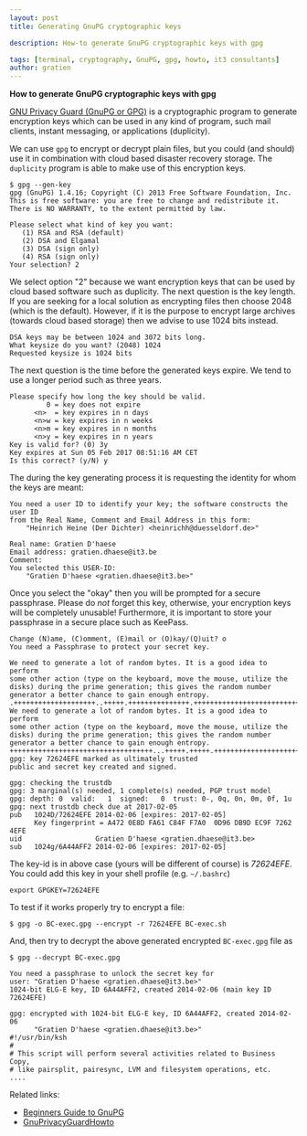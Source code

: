 ```yaml
---
layout: post
title: Generating GnuPG cryptographic keys

description: How-to generate GnuPG cryptographic keys with gpg

tags: [terminal, cryptography, GnuPG, gpg, howto, it3 consultants]
author: gratien
---
```


<strong>How to generate GnuPG cryptographic keys with gpg</strong>

[GNU Privacy Guard (GnuPG or GPG)](http://en.wikipedia.org/wiki/Gnupg) is a cryptographic program to generate encryption keys which can be used in any kind of program, such mail clients, instant messaging, or applications (duplicity). 

We can use `gpg` to encrypt or decrypt plain files, but you could (and should) use it in combination with cloud based disaster recovery storage. The `duplicity` program is able to make use of this encryption keys.

    $ gpg --gen-key
    gpg (GnuPG) 1.4.16; Copyright (C) 2013 Free Software Foundation, Inc.
    This is free software: you are free to change and redistribute it.
    There is NO WARRANTY, to the extent permitted by law.
    
    Please select what kind of key you want:
       (1) RSA and RSA (default)
       (2) DSA and Elgamal
       (3) DSA (sign only)
       (4) RSA (sign only)
    Your selection? 2

We select option "2" because we want encryption keys that can be used by cloud based software such as duplicity.
The next question is the key length. If you are seeking for a local solution as encrypting files then choose 2048 (which is the default). However, if it is the purpose to encrypt large archives (towards cloud based storage) then we advise to use 1024 bits instead.

    DSA keys may be between 1024 and 3072 bits long.
    What keysize do you want? (2048) 1024
    Requested keysize is 1024 bits

The next question is the time before the generated keys expire. We tend to use a longer period such as three years.

    Please specify how long the key should be valid.
             0 = key does not expire
          <n>  = key expires in n days
          <n>w = key expires in n weeks
          <n>m = key expires in n months
          <n>y = key expires in n years
    Key is valid for? (0) 3y
    Key expires at Sun 05 Feb 2017 08:51:16 AM CET
    Is this correct? (y/N) y
    

The during the key generating process it is requesting the identity for whom the keys are meant:

    You need a user ID to identify your key; the software constructs the user ID
    from the Real Name, Comment and Email Address in this form:
        "Heinrich Heine (Der Dichter) <heinrichh@duesseldorf.de>"
    
    Real name: Gratien D'haese
    Email address: gratien.dhaese@it3.be
    Comment:
    You selected this USER-ID:
        "Gratien D'haese <gratien.dhaese@it3.be>"
    
Once you select the "okay" then you will be prompted for a secure passphrase. Please do *not* forget this key, otherwise, your encryption keys will be completely unusable! Furthermore, it is important to store your passphrase in a secure place such as KeePass.

    Change (N)ame, (C)omment, (E)mail or (O)kay/(Q)uit? o
    You need a Passphrase to protect your secret key.
    
    We need to generate a lot of random bytes. It is a good idea to perform
    some other action (type on the keyboard, move the mouse, utilize the
    disks) during the prime generation; this gives the random number
    generator a better chance to gain enough entropy.
    .++++++++++++++++++++..+++++.+++++++++++++++.++++++++++++++++++++++++++++++.+++++.+++++++++++++++++++++++++.+++++++++++++++.+++++.++++++++++>++++++++++......................................>+++++.................+++++
    We need to generate a lot of random bytes. It is a good idea to perform
    some other action (type on the keyboard, move the mouse, utilize the
    disks) during the prime generation; this gives the random number
    generator a better chance to gain enough entropy.
    +++++++++++++++++++++++++++++++++++...+++++.+++++.++++++++++++++++++++++++++++++.++++++++++.++++++++++++++++++++++++++++++..++++++++++.+++++>..+++++....................+++++^^^^
    gpg: key 72624EFE marked as ultimately trusted
    public and secret key created and signed.
    
    gpg: checking the trustdb
    gpg: 3 marginal(s) needed, 1 complete(s) needed, PGP trust model
    gpg: depth: 0  valid:   1  signed:   0  trust: 0-, 0q, 0n, 0m, 0f, 1u
    gpg: next trustdb check due at 2017-02-05
    pub   1024D/72624EFE 2014-02-06 [expires: 2017-02-05]
          Key fingerprint = A472 0E8D FA61 C84F F7A0  0D96 DB9D EC9F 7262 4EFE
    uid                  Gratien D'haese <gratien.dhaese@it3.be>
    sub   1024g/6A44AFF2 2014-02-06 [expires: 2017-02-05]

The key-id is in above case (yours will be different of course) is *72624EFE*. You could add this key in your shell profile (e.g. `~/.bashrc`)

    export GPGKEY=72624EFE

To test if it works properly try to encrypt a file:

    $ gpg -o BC-exec.gpg --encrypt -r 72624EFE BC-exec.sh

And, then try to decrypt the above generated encrypted `BC-exec.gpg` file as

    $ gpg --decrypt BC-exec.gpg
    
    You need a passphrase to unlock the secret key for
    user: "Gratien D'haese <gratien.dhaese@it3.be>"
    1024-bit ELG-E key, ID 6A44AFF2, created 2014-02-06 (main key ID 72624EFE)
    
    gpg: encrypted with 1024-bit ELG-E key, ID 6A44AFF2, created 2014-02-06
          "Gratien D'haese <gratien.dhaese@it3.be>"
    #!/usr/bin/ksh
    #
    # This script will perform several activities related to Business Copy,
    # like pairsplit, pairesync, LVM and filesystem operations, etc.
    ....

Related links:

* [Beginners Guide to GnuPG](http://ubuntuforums.org/showthread.php?t=680292)
* [GnuPrivacyGuardHowto](https://help.ubuntu.com/community/GnuPrivacyGuardHowto)

